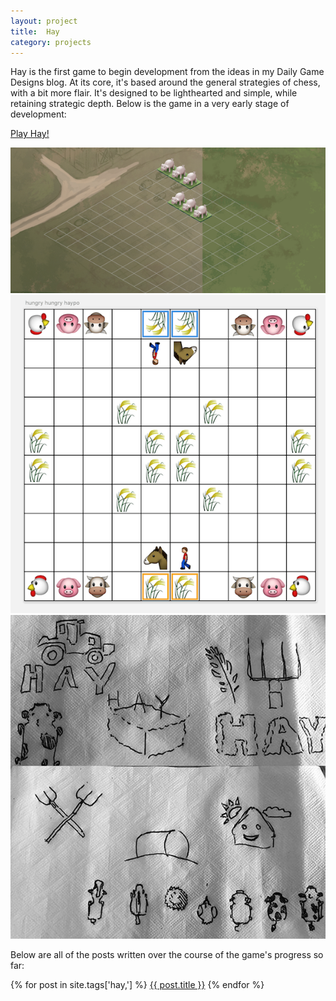 ```yaml
---
layout: project
title:  Hay
category: projects
---
```

Hay is the first game to begin development from the ideas in my Daily Game Designs blog.  At its core, it's based around the general strategies of chess, with a bit more flair.  It's designed to be lighthearted and simple, while retaining strategic depth. Below is the game in a very early stage of development:

<a href="http://sandcastle.co/hay/" target="_blank" class="db br3 bw1 bree tc neutral b ba b--neutral pv2 ph4">Play Hay!</a>

![hay_image01](/img/hay1.png)
![hay_image02](/img/hay2.png)
![hay_image03](/img/hay3.jpeg)

Below are all of the posts written over the course of the game's progress so far:

{% for post in site.tags['hay,'] %}
<a href="{{ post.url }}">{{ post.title }}</a>
{% endfor %}
